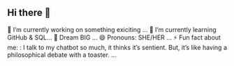 ## Hi there 👋

🔭 I’m currently working on something exiciting ...
🌱 I’m currently learning GitHub & SQL...
💬 Dream BIG ...
😄 Pronouns: SHE/HER ...
⚡ Fun fact about me: : I talk to my chatbot so much, it thinks it’s sentient. But, it’s like having a philosophical debate with a toaster. ...

